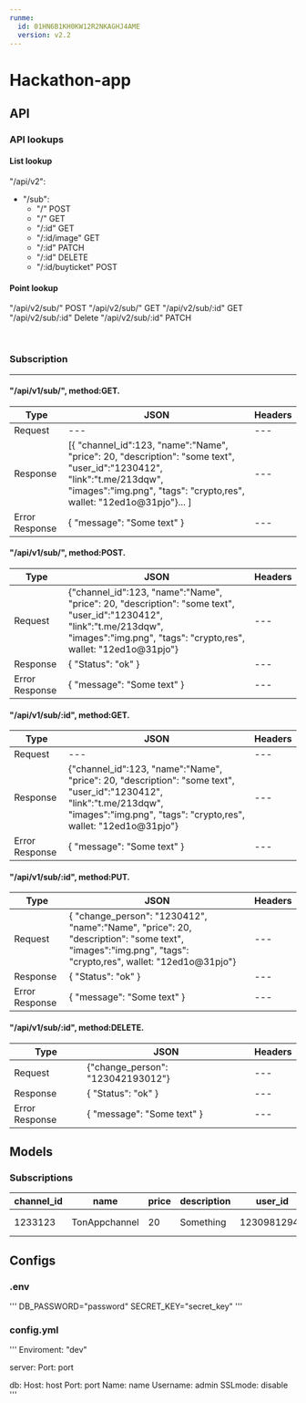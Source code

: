 ```yaml
---
runme:
  id: 01HN6B1KH0KW12R2NKAGHJ4AME
  version: v2.2
---
```


# Hackathon-app

## API

### API lookups

#### List lookup

"/api/v2":

- "/sub":
   - "/"              POST
   - "/"              GET
   - "/:id"           GET
   - "/:id/image"     GET
   - "/:id"           PATCH
   - "/:id"           DELETE
   - "/:id/buyticket" POST

#### Point lookup

"/api/v2/sub/"              POST
"/api/v2/sub/"              GET
"/api/v2/sub/:id"           GET
"/api/v2/sub/:id"           Delete
"/api/v2/sub/:id"           PATCH

<br>
<h3>Subscription</h3>
<hr>
<h4>"/api/v1/sub/", method:GET.</h4>

Type | JSON | Headers
--- | --- | ---
Request | --- | ---
Response | [{ "channel_id":123, "name":"Name", "price": 20, "description": "some text", "user_id":"1230412", "link":"t.me/213dqw", "images":"img.png", "tags": "crypto,res", wallet: "12ed1o@31pjo"}... ] | ---
Error Response | { "message": "Some text" } | ---

<h4>"/api/v1/sub/", method:POST.</h4>

Type | JSON | Headers
--- | --- | ---
Request | {"channel_id":123, "name":"Name", "price": 20, "description": "some text", "user_id":"1230412", "link":"t.me/213dqw", "images":"img.png", "tags": "crypto,res", wallet: "12ed1o@31pjo"} | ---
Response | { "Status": "ok" } | ---
Error Response | { "message": "Some text" } | ---

<h4>"/api/v1/sub/:id", method:GET.</h4>

Type | JSON | Headers
--- | --- | ---
Request | --- | ---
Response | {"channel_id":123, "name":"Name", "price": 20, "description": "some text", "user_id":"1230412", "link":"t.me/213dqw", "images":"img.png", "tags": "crypto,res", wallet: "12ed1o@31pjo"} | ---
Error Response | { "message": "Some text" } | ---

<h4>"/api/v1/sub/:id", method:PUT.</h4>

Type | JSON | Headers
--- | --- | ---
Request | { "change_person": "1230412", "name":"Name", "price": 20, "description": "some text", "images":"img.png", "tags": "crypto,res", wallet: "12ed1o@31pjo"}  | ---
Response | { "Status": "ok" } | ---
Error Response | { "message": "Some text" } | ---

<h4>"/api/v1/sub/:id", method:DELETE.</h4>

Type | JSON | Headers
--- | --- | ---
Request | {"change_person": "123042193012"} | ---
Response | { "Status": "ok" } | ---
Error Response | { "message": "Some text" } | ---

## Models

### Subscriptions

channel_id | name | price | description | user_id | link | images | tags | wallet
--- | --- | --- | --- | --- | --- | --- | --- | ---
1233123 | TonAppchannel | 20 | Something | 12309812948 | t.me/qwed | 3123-2.png | crypto,pirat | ewrkljlk!@#k

## Configs

### .env

'''
DB_PASSWORD="password"
SECRET_KEY="secret_key"
'''

### config.yml

'''
Enviroment: "dev"

server:
Port: port

db:
Host: host
Port: port
Name: name
Username: admin
SSLmode: disable
'''

